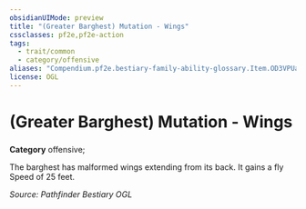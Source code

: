 ```yaml
---
obsidianUIMode: preview
title: "(Greater Barghest) Mutation - Wings"
cssclasses: pf2e,pf2e-action
tags:
  - trait/common
  - category/offensive
aliases: "Compendium.pf2e.bestiary-family-ability-glossary.Item.OD3VPUalSKDTYFmF"
license: OGL
---
```

# (Greater Barghest) Mutation - Wings

### 

**Category** offensive; 




The barghest has malformed wings extending from its back. It gains a fly Speed of 25 feet.

*Source: Pathfinder Bestiary*
*OGL*